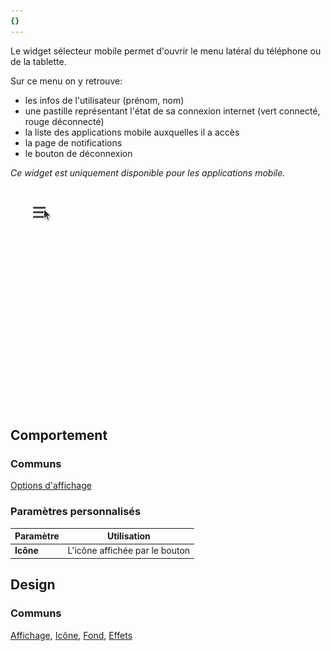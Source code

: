 ```yaml
---
{}
---
```

   
Le widget sélecteur mobile permet d'ouvrir le menu latéral du téléphone ou de la tablette.   
   
Sur ce menu on y retrouve:   
   
- les infos de l'utilisateur (prénom, nom)   
- une pastille représentant l'état de sa connexion internet (vert connecté, rouge déconnecté)   
- la liste des applications mobile auxquelles il a accès   
- la page de notifications   
- le bouton de déconnexion   
   
_Ce widget est uniquement disponible pour les applications mobile._   
   
![](../../_assets/images/designer/widget_selector_mobile.gif)   
   
## Comportement   
   
### Communs   
   
[Options d'affichage](../../04%20-%20Cr%C3%A9er%20votre%20UI/3%20-%20Les%20widgets.md#options-d'affichage)   
   
### Paramètres personnalisés   
   
| Paramètre | Utilisation                    |   
| --------- | ------------------------------ |   
| **Icône** | L'icône affichée par le bouton |   
   
## Design   
   
### Communs   
   
[Affichage](../../04%20-%20Cr%C3%A9er%20votre%20UI/3%20-%20Les%20widgets.md#affichage), [Icône](../../04%20-%20Cr%C3%A9er%20votre%20UI/3%20-%20Les%20widgets.md#icône), [Fond](../../04%20-%20Cr%C3%A9er%20votre%20UI/3%20-%20Les%20widgets.md#fond), [Effets](../../04%20-%20Cr%C3%A9er%20votre%20UI/3%20-%20Les%20widgets.md#effets)
